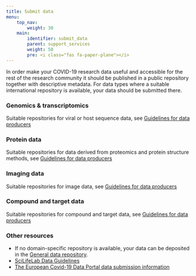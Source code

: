 ```yaml
---
title: Submit data
menu:
    top_nav:
        weight: 30
    main:
        identifier: submit_data
        parent: support_services
        weight: 50
        pre: <i class="fas fa-paper-plane"></i>
---
```


In order make your COVID-19 research data useful and accessible for the rest of the research community it should be published in a public repository together with descriptive metadata.
For data types where a suitable international repository is available, your data should be submitted there. 

### Genomics &amp; transcriptomics
Suitable repositories for viral or host sequence data, see [Guidelines for data producers](genomics_transcriptomics/guidelines/)
 
### Protein data
Suitable repositories for data derived from proteomics and protein structure methods, see  [Guidelines for data producers](protein_data/guidelines/)

### Imaging data
Suitable repositories for image data, see [Guidelines for data producers](imaging_data/guidelines/)

### Compound and target data
Suitable repositories for compound and target data, see [Guidelines for data producers](compound_and_target_data/guidelines/)

### Other resources
* If no domain-specific repository is available, your data can be deposited in the [General data repository](../general_data_repository).
* [SciLifeLab Data Guidelines](https://scilifelab-data-guidelines.readthedocs.io/en/latest/docs/index.html)
* [The European Covid-19 Data Portal data submission information](https://www.covid19dataportal.org/submit-data)

